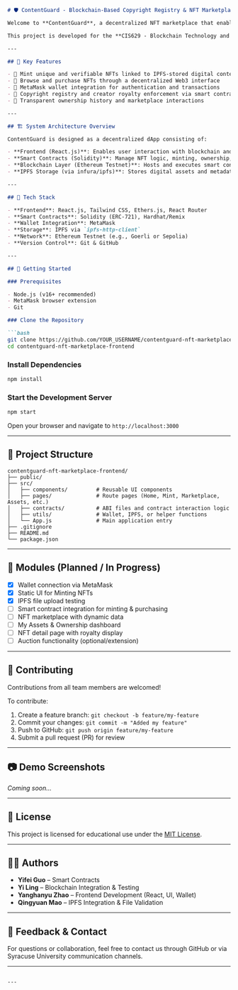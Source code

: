 ```markdown
# 🛡️ ContentGuard - Blockchain-Based Copyright Registry & NFT Marketplace

Welcome to **ContentGuard**, a decentralized NFT marketplace that enables creators to mint, buy, sell, and trade digital assets such as artwork, music, and collectibles—while maintaining full control and copyright over their creations.

This project is developed for the **CIS629 - Blockchain Technology and Applications** course at Syracuse University.

---

## 🌟 Key Features

- 🎨 Mint unique and verifiable NFTs linked to IPFS-stored digital content
- 🛒 Browse and purchase NFTs through a decentralized Web3 interface
- 👛 MetaMask wallet integration for authentication and transactions
- 🔐 Copyright registry and creator royalty enforcement via smart contracts
- 🧾 Transparent ownership history and marketplace interactions

---

## 🏗️ System Architecture Overview

ContentGuard is designed as a decentralized dApp consisting of:

- **Frontend (React.js)**: Enables user interaction with blockchain and IPFS
- **Smart Contracts (Solidity)**: Manage NFT logic, minting, ownership, and royalties
- **Blockchain Layer (Ethereum Testnet)**: Hosts and executes smart contracts
- **IPFS Storage (via infura/ipfs)**: Stores digital assets and metadata off-chain

---

## 🧰 Tech Stack

- **Frontend**: React.js, Tailwind CSS, Ethers.js, React Router
- **Smart Contracts**: Solidity (ERC-721), Hardhat/Remix
- **Wallet Integration**: MetaMask
- **Storage**: IPFS via `ipfs-http-client`
- **Network**: Ethereum Testnet (e.g., Goerli or Sepolia)
- **Version Control**: Git & GitHub

---

## 🚀 Getting Started

### Prerequisites

- Node.js (v16+ recommended)
- MetaMask browser extension
- Git

### Clone the Repository

```bash
git clone https://github.com/YOUR_USERNAME/contentguard-nft-marketplace-frontend.git
cd contentguard-nft-marketplace-frontend
```

### Install Dependencies

```bash
npm install
```

### Start the Development Server

```bash
npm start
```

Open your browser and navigate to `http://localhost:3000`

---

## 📁 Project Structure

```
contentguard-nft-marketplace-frontend/
├── public/
├── src/
│   ├── components/         # Reusable UI components
│   ├── pages/              # Route pages (Home, Mint, Marketplace, Assets, etc.)
│   ├── contracts/          # ABI files and contract interaction logic
│   ├── utils/              # Wallet, IPFS, or helper functions
│   └── App.js              # Main application entry
├── .gitignore
├── README.md
└── package.json
```

---

## 🧪 Modules (Planned / In Progress)

- [x] Wallet connection via MetaMask
- [x] Static UI for Minting NFTs
- [x] IPFS file upload testing
- [ ] Smart contract integration for minting & purchasing
- [ ] NFT marketplace with dynamic data
- [ ] My Assets & Ownership dashboard
- [ ] NFT detail page with royalty display
- [ ] Auction functionality (optional/extension)

---

## 🤝 Contributing

Contributions from all team members are welcomed!

To contribute:

1. Create a feature branch: `git checkout -b feature/my-feature`
2. Commit your changes: `git commit -m "Added my feature"`
3. Push to GitHub: `git push origin feature/my-feature`
4. Submit a pull request (PR) for review

---

## 📷 Demo Screenshots

*Coming soon...*

---

## 📄 License

This project is licensed for educational use under the [MIT License](LICENSE).

---

## 👨‍💻 Authors

- **Yifei Guo** – Smart Contracts
- **Yi Ling** – Blockchain Integration & Testing
- **Yanghanyu Zhao** – Frontend Development (React, UI, Wallet)
- **Qingyuan Mao** – IPFS Integration & File Validation

---

## 💬 Feedback & Contact

For questions or collaboration, feel free to contact us through GitHub or via Syracuse University communication channels.

---
```

---



